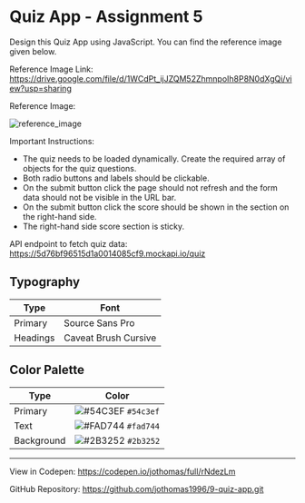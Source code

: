 # Quiz App - Assignment 5

Design this Quiz App using JavaScript. You can find the reference image given below.

Reference Image Link: https://drive.google.com/file/d/1WCdPt_ijJZQM52ZhmnpoIh8P8N0dXgQi/view?usp=sharing

Reference Image: 

![reference_image](https://user-images.githubusercontent.com/7560063/177986192-f0b2b903-a49c-482f-8bd4-927ce64d781c.png)

Important Instructions:

- The quiz needs to be loaded dynamically. Create the required array of objects for the quiz questions.
- Both radio buttons and labels should be clickable.
- On the submit button click the page should not refresh and the form data should not be visible in the URL bar.
- On the submit button click the score should be shown in the section on the right-hand side.
- The right-hand side score section is sticky.

API endpoint to fetch quiz data: https://5d76bf96515d1a0014085cf9.mockapi.io/quiz

## Typography

| Type | Font |
| --- | --- |
| Primary | Source Sans Pro |
| Headings | Caveat Brush Cursive |

## Color Palette

| Type | Color |
| --- | --- |
| Primary | ![#54C3EF](https://user-images.githubusercontent.com/7560063/177987639-a7044fba-a802-4bc2-b915-ec112c4e4927.png) `#54c3ef` |
| Text | ![#FAD744](https://user-images.githubusercontent.com/7560063/177987662-ab69c549-bd71-44fd-9f92-1c36051ba10c.png) `#fad744` |
| Background | ![#2B3252](https://user-images.githubusercontent.com/7560063/177987691-bbc3d666-8d9c-4860-9e31-364270ea6a35.png) `#2b3252` |

<hr>

View in Codepen: https://codepen.io/jothomas/full/rNdezLm

GitHub Repository: https://github.com/jothomas1996/9-quiz-app.git
